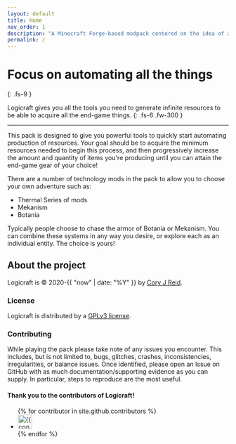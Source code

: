 ```yaml
---
layout: default
title: Home
nav_order: 1
description: "A Minecraft Forge-based modpack centered on the idea of automatically generating the resources you need"
permalink: /
---
```


# Focus on automating all the things
{: .fs-9 }

Logicraft gives you all the tools you need to generate infinite resources to be able to acquire all the end-game things.
{: .fs-6 .fw-300 }

---

This pack is designed to give you powerful tools to quickly start automating production of resources. Your goal should be to acquire the minimum resources needed to begin this process, and then progressively increase the amount and quantity of items you're producing until you can attain the end-game gear of your choice!

There are a number of technology mods in the pack to allow you to choose your own adventure such as:

- Thermal Series of mods
- Mekanism
- Botania

Typically people choose to chase the armor of Botania or Mekanism. You can combine these systems in any way you desire, or explore each as an individual entity. The choice is yours!

## About the project

Logicraft is &copy; 2020-{{ "now" | date: "%Y" }} by [Cory J Reid](https://coryjreid.com).

### License

Logicraft is distributed by a [GPLv3 license](https://github.com/coryjreid/logicraft/blob/1.19.2/COPYING).

### Contributing

While playing the pack please take note of any issues you encounter. This includes, but is not limited to, bugs, glitches, crashes, inconsistencies, irregularities, or balance issues. Once identified, please open an Issue on GitHub with as much documentation/supporting evidence as you can supply. In particular, steps to reproduce are the most useful.

#### Thank you to the contributors of Logicraft!

<ul class="list-style-none">
{% for contributor in site.github.contributors %}
  <li class="d-inline-block mr-1">
     <a href="{{ contributor.html_url }}"><img src="{{ contributor.avatar_url }}" width="32" height="32" alt="{{ contributor.login }}"></a>
  </li>
{% endfor %}
</ul>
